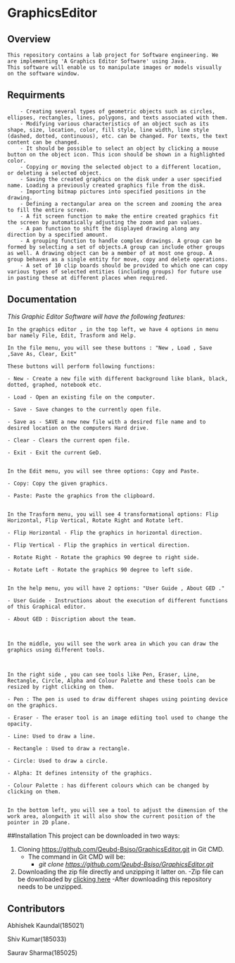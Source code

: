 # GraphicsEditor
## Overview
```
This repository contains a lab project for Software engineering. We are implementing 'A Graphics Editor Software' using Java.
This software will enable us to manipulate images or models visually on the software window. 
```
## Requirments
```
	- Creating several types of geometric objects such as circles, ellipses, rectangles, lines, polygons, and texts associated with them.
	- Modifying various characteristics of an object such as its shape, size, location, color, fill style, line width, line style (dashed, dotted, continuous), etc. can be changed. For texts, the text content can be changed.
	- It should be possible to select an object by clicking a mouse button on the object icon. This icon should be shown in a highlighted color.
	- Copying or moving the selected object to a different location, or deleting a selected object.
	- Saving the created graphics on the disk under a user specified name. Loading a previously created graphics file from the disk.
	- Importing bitmap pictures into specified positions in the drawing.
	- Defining a rectangular area on the screen and zooming the area to fill the entire screen.
	- A fit screen function to make the entire created graphics fit the screen by automatically adjusting the zoom and pan values.
	- A pan function to shift the displayed drawing along any direction by a specified amount.
	- A grouping function to handle complex drawings. A group can be formed by selecting a set of objects.A group can include other groups as well. A drawing object can be a member of at most one group. A group behaves as a single entity for move, copy and delete operations.
	- A set of 10 clip boards should be provided to which one can copy various types of selected entities (including groups) for future use in pasting these at different places when required. 

```
## Documentation
*This Graphic Editor Software will have the following features:*
```
In the graphics editor , in the top left, we have 4 options in menu bar namely File, Edit, Trasform and Help.

In the file menu, you will see these buttons : "New , Load , Save ,Save As, Clear, Exit" 

These buttons will perform following functions:

- New - Create a new file with different background like blank, black, dotted, graphed, notebook etc.

- Load - Open an existing file on the computer.

- Save - Save changes to the currently open file.

- Save as - SAVE a new new file with a desired file name and to desired location on the computers Hard drive.

- Clear - Clears the current open file.

- Exit - Exit the current GeD.


In the Edit menu, you will see three options: Copy and Paste.

- Copy: Copy the given graphics.

- Paste: Paste the graphics from the clipboard.


In the Trasform menu, you will see 4 transformational options: Flip Horizontal, Flip Vertical, Rotate Right and Rotate left.

- Flip Horizontal - Flip the graphics in horizontal direction.

- Flip Vertical - Flip the graphics in vertical direction.
 
- Rotate Right - Rotate the graphics 90 degree to right side.

- Rotate Left - Rotate the graphics 90 degree to left side.


In the help menu, you will have 2 options: "User Guide , About GED ."

- User Guide - Instructions about the execution of different functions of this Graphical editor.

- About GED : Discription about the team.



In the middle, you will see the work area in which you can draw the graphics using different tools.



In the right side , you can see tools like Pen, Eraser, Line, Rectangle, Circle, Alpha and Colour Palette and these tools can be resized by right clicking on them.

- Pen : The pen is used to draw different shapes using pointing device on the graphics.

- Eraser - The eraser tool is an image editing tool used to change the opacity.

- Line: Used to draw a line.

- Rectangle : Used to draw a rectangle.

- Circle: Used to draw a circle.

- Alpha: It defines intensity of the graphics.

- Colour Palette : has different colours which can be changed by clicking on them.


In the bottom left, you will see a tool to adjust the dimension of the work area, alongwith it will also show the current position of the pointer in 2D plane.

```
##Installation
This project can be downloaded in two ways:
1. Cloning https://github.com/Qeubd-Bsjso/GraphicsEditor.git in Git CMD.
   - The command in Git CMD will be:
     - *git clone https://github.com/Qeubd-Bsjso/GraphicsEditor.git*
2. Downloading the zip file directly and unzipping it latter on.
   -Zip file can be downloaded by [clicking here](https://github.com/Qeubd-Bsjso/GraphicsEditor/archive/refs/heads/master.zip)
    -After downloading this repository needs to be unzipped.



## Contributors
Abhishek Kaundal(185021)

Shiv Kumar(185033)

Saurav Sharma(185025)
